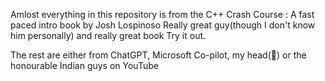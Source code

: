 Amlost everything in this repository is from the C++ Crash Course : A fast paced intro book by Josh Lospinoso
Really great guy(though I don't know him personally) and really great book
Try it out.

The rest are either from ChatGPT, Microsoft Co-pilot, my head(🤣) or the honourable Indian guys on YouTube 
